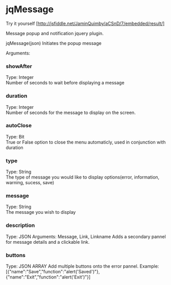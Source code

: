 jqMessage
=========
Try it yourself [http://jsfiddle.net/JaminQuimby/aCSnD/7/embedded/result/]

Message popup and notification jquery plugin.

jqMessage(json) Initiates the popup message

Arguments:

<h3>showAfter</h3>
Type: Integer<br/> 
Number of seconds to wait before displaying a message<br/>

<h3>duration</h3>
Type: Integer<br/>
Number of seconds for the message to display on the screen.<br/>

<h3>autoClose</h3>
Type: Bit<br/>
True or False option to close the menu automaticly, used in conjunction with duration<br/>

<h3>type</h3>
Type: String<br/>
The type of message you would like to display options(error, information, warning, sucess, save)<br/>

<h3>message</h3>
Type: String<br/>
The message you wish to display<br/>

<h3>description</h3>
Type: JSON
Arguments: Message, Link, Linkname
Adds a secondary pannel for message details and a clickable link.

<h3>buttons</h3>
Type: JSON ARRAY
Add multiple buttons onto the error pannel. 
Example:
[{"name":"Save","function":"alert('Saved')"},{"name":"Exit","function":"alert('Exit')"}] 



